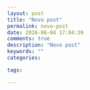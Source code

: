 ```yaml
---
layout: post
title: "Novo post"
permalink: novo-post
date: 2016-06-04 17:04:39
comments: true
description: "Novo post"
keywords: ""
categories:

tags:

---
```

